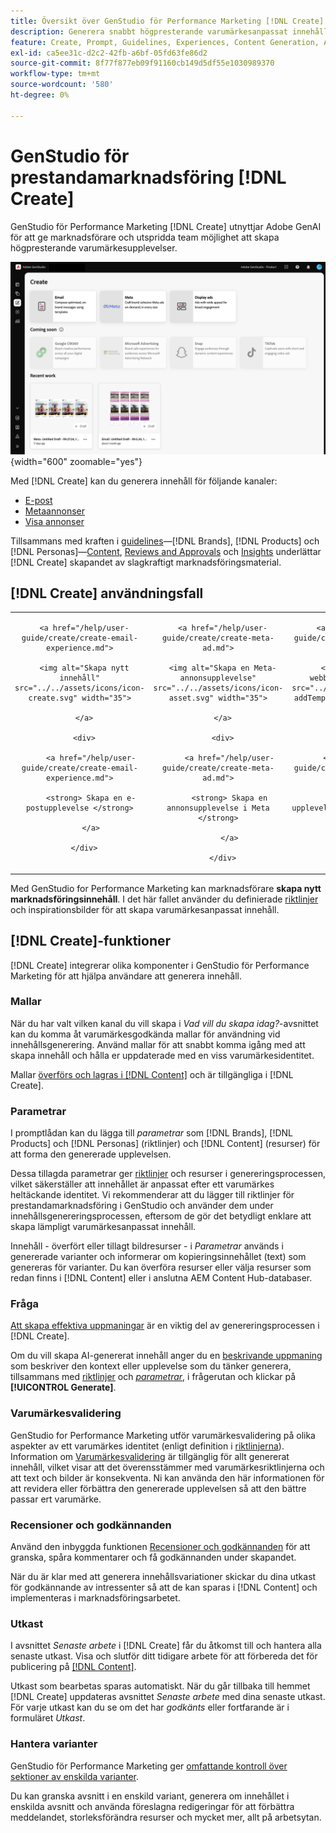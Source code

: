 ```yaml
---
title: Översikt över GenStudio för Performance Marketing [!DNL Create]
description: Generera snabbt högpresterande varumärkesanpassat innehåll med generativ AI i Adobe GenStudio för Performance Marketing [!DNL Create].
feature: Create, Prompt, Guidelines, Experiences, Content Generation, Approval
exl-id: ca5ee31c-d2c2-42fb-a6bf-05fd63fe86d2
source-git-commit: 8f77f877eb09f91160cb149d5df55e1030989370
workflow-type: tm+mt
source-wordcount: '580'
ht-degree: 0%

---
```


# GenStudio för prestandamarknadsföring [!DNL Create]

GenStudio för Performance Marketing [!DNL Create] utnyttjar Adobe GenAI för att ge marknadsförare och utspridda team möjlighet att skapa högpresterande varumärkesupplevelser.

![Skapa instrumentpanel](/help/assets/create.png){width="600" zoomable="yes"}

Med [!DNL Create] kan du generera innehåll för följande kanaler:

* [E-post](email-experiences.md)
* [Metaannonser](meta-experiences.md)
* [Visa annonser](display-ad-experiences.md)

Tillsammans med kraften i [guidelines](/help/user-guide/guidelines/overview.md)—[!DNL Brands], [!DNL Products] och [!DNL Personas]—[Content](/help/user-guide/content/overview.md), [Reviews and Approvals](/help/user-guide/approvals/overview.md) och [Insights](/help/user-guide/insights/overview.md) underlättar [!DNL Create] skapandet av slagkraftigt marknadsföringsmaterial.

## [!DNL Create] användningsfall

<table style="table-layout:fixed">

<tr style="border: 0;">

   <td align="center" valign="top" width="100">

      <a href="/help/user-guide/create/create-email-experience.md">

      <img alt="Skapa nytt innehåll" src="../../assets/icons/icon-create.svg" width="35">

      </a>

      <div>

         <a href="/help/user-guide/create/create-email-experience.md">

         <strong> Skapa en e-postupplevelse </strong>

         </a>

      </div>

   </td>

   <td align="center" valign="top" width="100">

      <a href="/help/user-guide/create/create-meta-ad.md">

      <img alt="Skapa en Meta-annonsupplevelse" src="../../assets/icons/icon-asset.svg" width="35">

      </a>

      <div>

         <a href="/help/user-guide/create/create-meta-ad.md">

         <strong> Skapa en annonsupplevelse i Meta </strong>

         </a>

      </div>

   </td>

   <td align="center" valign="top" width="100">

      <a href="/help/user-guide/create/create-display-ad.md">

      <img alt="Skapa en webbannonsupplevelse" src="../../assets/icons/icon-addTemplate.svg" width="35">

      </a>

      <div>

         <a href="/help/user-guide/create/create-display-ad.md">

         <strong> Skapa en upplevelse av webbannonsering </strong>

         </a>

      </div>

   </td>

</tr>

</table>

Med GenStudio for Performance Marketing kan marknadsförare **skapa nytt marknadsföringsinnehåll**. I det här fallet använder du definierade [riktlinjer](/help/user-guide/guidelines/overview.md) och inspirationsbilder för att skapa varumärkesanpassat innehåll.

## [!DNL Create]-funktioner

[!DNL Create] integrerar olika komponenter i GenStudio för Performance Marketing för att hjälpa användare att generera innehåll.

### Mallar

När du har valt vilken kanal du vill skapa i _Vad vill du skapa idag?_-avsnittet kan du komma åt varumärkesgodkända mallar för användning vid innehållsgenerering. Använd mallar för att snabbt komma igång med att skapa innehåll och hålla er uppdaterade med en viss varumärkesidentitet.

Mallar [överförs och lagras i  [!DNL Content]](/help/user-guide/content/overview.md) och är tillgängliga i [!DNL Create].

### Parametrar

I promptlådan kan du lägga till _parametrar_ som [!DNL Brands], [!DNL Products] och [!DNL Personas] (riktlinjer) och [!DNL Content] (resurser) för att forma den genererade upplevelsen.

Dessa tillagda parametrar ger [riktlinjer](/help/user-guide/guidelines/overview.md) och resurser i genereringsprocessen, vilket säkerställer att innehållet är anpassat efter ett varumärkes heltäckande identitet. Vi rekommenderar att du lägger till riktlinjer för prestandamarknadsföring i GenStudio och använder dem under innehållsgenereringsprocessen, eftersom de gör det betydligt enklare att skapa lämpligt varumärkesanpassat innehåll.

Innehåll - överfört eller tillagt bildresurser - i _Parametrar_ används i genererade varianter och informerar om kopieringsinnehållet (text) som genereras för varianter. Du kan överföra resurser eller välja resurser som redan finns i [!DNL Content] eller i anslutna AEM Content Hub-databaser.

### Fråga

[Att skapa effektiva uppmaningar](/help/user-guide/effective-prompts.md) är en viktig del av genereringsprocessen i [!DNL Create].

Om du vill skapa AI-genererat innehåll anger du en [beskrivande uppmaning](/help/user-guide/effective-prompts.md) som beskriver den kontext eller upplevelse som du tänker generera, tillsammans med [riktlinjer](/help/user-guide/guidelines/overview.md) och [_parametrar_](#parameters), i frågerutan och klickar på **[!UICONTROL Generate]**.

### Varumärkesvalidering

GenStudio for Performance Marketing utför varumärkesvalidering på olika aspekter av ett varumärkes identitet (enligt definition i [riktlinjerna](/help/user-guide/guidelines/overview.md)). Information om [Varumärkesvalidering](/help/user-guide/guidelines/brand-validation.md) är tillgänglig för allt genererat innehåll, vilket visar att det överensstämmer med varumärkesriktlinjerna och att text och bilder är konsekventa. Ni kan använda den här informationen för att revidera eller förbättra den genererade upplevelsen så att den bättre passar ert varumärke.

### Recensioner och godkännanden

Använd den inbyggda funktionen [Recensioner och godkännanden](/help/user-guide/approvals/overview.md) för att granska, spåra kommentarer och få godkännanden under skapandet.

När du är klar med att generera innehållsvariationer skickar du dina utkast för godkännande av intressenter så att de kan sparas i [!DNL Content] och implementeras i marknadsföringsarbetet.

### Utkast

I avsnittet _Senaste arbete_ i [!DNL Create] får du åtkomst till och hantera alla senaste utkast. Visa och slutför ditt tidigare arbete för att förbereda det för publicering på [[!DNL Content]](/help/user-guide/content/overview.md).

Utkast som bearbetas sparas automatiskt. När du går tillbaka till hemmet [!DNL Create] uppdateras avsnittet _Senaste arbete_ med dina senaste utkast. För varje utkast kan du se om det har _godkänts_ eller fortfarande är i formuläret _Utkast_.

### Hantera varianter

GenStudio för Performance Marketing ger [omfattande kontroll över sektioner av enskilda varianter](/help/user-guide/create/manage-variants.md).

Du kan granska avsnitt i en enskild variant, generera om innehållet i enskilda avsnitt och använda föreslagna redigeringar för att förbättra meddelandet, storleksförändra resurser och mycket mer, allt på arbetsytan.
